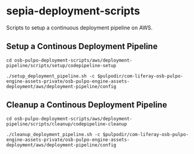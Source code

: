 # sepia-deployment-scripts

Scripts to setup a continuous deployment pipeline on AWS.

## Setup a Continous Deployment Pipeline
```
cd osb-pulpo-deployment-scripts/aws/deployment-pipeline/scripts/setup/codepipeline-setup
```

```
./setup_deployment_pipeline.sh -c $pulpodir/com-liferay-osb-pulpo-engine-assets-private/osb-pulpo-engine-assets-deployment/aws/deployment-pipeline/config
```

## Cleanup a Continous Deployment Pipeline
```
cd osb-pulpo-deployment-scripts/aws/deployment-pipeline/scripts/cleanup/codepipeline-cleanup
```

```
./cleanup_deployment_pipeline.sh -c $pulpodir/com-liferay-osb-pulpo-engine-assets-private/osb-pulpo-engine-assets-deployment/aws/deployment-pipeline/config
```


